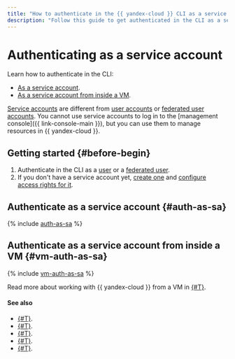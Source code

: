 ```yaml
---
title: "How to authenticate in the {{ yandex-cloud }} CLI as a service account"
description: "Follow this guide to get authenticated in the CLI as a service account."
---
```


# Authenticating as a service account

Learn how to authenticate in the CLI:
- [As a service account](#auth-as-sa).
- [As a service account from inside a VM](#vm-auth-as-sa).

[Service accounts](../../../iam/concepts/users/service-accounts.md) are different from [user accounts](../../../iam/concepts/index.md#passport) or [federated user accounts](../../../iam/concepts/federations.md). You cannot use service accounts to log in to the [management console]({{ link-console-main }}), but you can use them to manage resources in {{ yandex-cloud }}.

## Getting started {#before-begin}

1. Authenticate in the CLI as a [user](user.md) or a [federated user](federated-user.md).
1. If you don't have a service account yet, [create one](../../../iam/operations/sa/create.md) and [configure access rights for it](../../../iam/operations/sa/assign-role-for-sa.md).

## Authenticate as a service account {#auth-as-sa}

{% include [auth-as-sa](../../../_includes/cli/auth-as-sa.md) %}


## Authenticate as a service account from inside a VM {#vm-auth-as-sa}

{% include [vm-auth-as-sa](../../../_includes/cli/vm-auth-as-sa.md) %}


Read more about working with {{ yandex-cloud }} from a VM in [{#T}](../../../compute/operations/vm-connect/auth-inside-vm.md).


#### See also

- [{#T}](../../concepts/index.md#manage-properties).
- [{#T}](../profile/profile-create.md).
- [{#T}](../profile/profile-activate.md).
- [{#T}](../profile/manage-properties.md).
- [{#T}](../../../compute/operations/vm-connect/auth-inside-vm.md).

